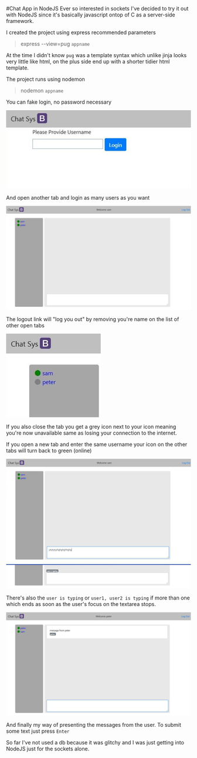 #Chat App in NodeJS
Ever so interested in sockets I've decided to try it out with NodeJS since it's basically javascript ontop of C as a server-side framework.

I created the project using express recommended parameters

> express --view=pug `appname`

At the time I didn't know `pug` was a template syntax which unlike jinja looks very little like html, on the plus side end up with a shorter tidier html template.

The project runs using nodemon 

> nodemon `appname`

You can fake login, no password necessary

![Login](./img/login.jpg)

And open another tab and login as many users as you want

![Full](./img/full.jpg)

The logout link will "log you out" by removing you're name on the list of other open tabs

![Offline](./img/offline.jpg)

If you also close the tab you get a grey icon next to your icon meaning you're now unavailable same as losing your connection to the internet.

If you open a new tab and enter the same username your icon on the other tabs will turn back to green (online)

![Typing](./img/typing.jpg)

There's also the `user is typing` or `user1, user2 is typing` if more than one which ends as soon as the user's focus on the textarea stops.

![message](./img/message.jpg)

And finally my way of presenting the messages from the user. To submit some text just press `Enter`

So far I've not used a db because it was glitchy and I was just getting into NodeJS just for the sockets alone.